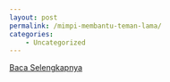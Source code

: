 ```yaml
---
layout: post
permalink: /mimpi-membantu-teman-lama/
categories:
    - Uncategorized
---
```


[Baca Selengkapnya](/07)